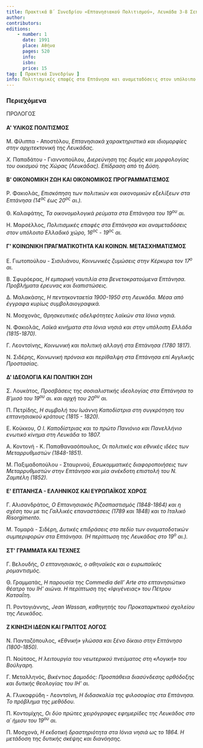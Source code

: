 ```yaml
---
title: Πρακτικά Β΄ Συνεδρίου «Επτανησιακού Πολιτισμού», Λευκάδα 3-8 Σεπτεμβρίου 1984
author: 
contributors: 
editions: 
    - number: 1
      date: 1991
      place: Αθήνα
      pages: 520
      info: 
      isbn: 
      price: 15
tag: [ Πρακτικά Συνεδρίων ]
info: Πολιτισμικές επαφές στα Επτάνησα και αναμεταδόσεις στον υπόλοιπο Ελλαδικό χώρο, 16<sup>ος</sup>-20<sup>ός</sup> αι.
---
```


### Περιεχόμενα

ΠΡΟΛΟΓΟΣ

#### Α' ΥΛΙΚΟΣ ΠΟΛΙΤΙΣΜΟΣ

Μ. Φίλιππα - Αποστόλου, *Επτανησιακά χαρακτηριστικά και ιδιομορφίες στην αρχιτεκτονική της Λευκάδας.*

*X.* Παπαδάτου - Γιαννοπούλου, *Διερεύνηση της δομής και μορφολογίας του οικισμού της Χώρας \(Λευκάδας\). Επίδραση από τη Δύση.*

#### Β' ΟΙΚΟΝΟΜΙΚΗ ΖΩΗ ΚΑΙ ΟΙΚΟΝΟΜΙΚΟΣ ΠΡΟΓΡΑΜΜΑΤΙΣΜΟΣ

Ρ. Φακιολάς, *Επισκόπηση των πολιτικών και οικονομικών εξελίξεων στα Επτάνησα \(14<sup>ος</sup> έως 20<sup>ος</sup> αι.\).*

Θ. Καλαφάτης, *Τα οικονομολογικά ρεύματα στα Επτάνησα του 19<sup>ου</sup> αι.*

Η. Μαρσέλλος, *Πολιτισμικές επαφές στα Επτάνησα και αναμεταδόσεις στον υπόλοιπο Ελλαδικό χώρο, 16<sup>ος</sup> - 19<sup>ος</sup> αι.*

#### Γ' ΚΟΙΝΩΝΙΚΗ ΠΡΑΓΜΑΤΙΚΟΤΗΤΑ ΚΑΙ ΚΟΙΝΩΝ. ΜΕΤΑΣΧΗΜΑΤΙΣΜΟΣ

Ε. Γιωτοπούλου - Σισιλιάνου, *Κοινωνικές ζυμώσεις στην Κέρκυρα τον 17<sup>ο</sup> αι.*

Β. Σφυρόερας, *Η εμπορική ναυτιλία στα βενετοκρατούμενα Επτάνησα. Προβλήματα έρευνας και διαπιστώσεις.*

Δ. Μαλακάσης, *Η πεντηκονταετία 1900-1950 στη Λευκάδα. Μέσα από έγγραφα κυρίως συμβολαιογραφικά.*

Ν. Μοσχονάς, *Θρησκευτικές αδελφότητες λαϊκών στα Ιόνια νησιά.*

Ν. Φακιολάς, *Λαϊκά κινήματα στα Ιόνια νησιά και στην υπόλοιπη Ελλάδα \(1815-1870\).*

Γ. Λεοντσίνης, *Κοινωνική και πολιτική αλλαγή στα Επτάνησα \(1780* *1817\).*

Ν. Σιδέρης, *Κοινωνική πρόνοια και περίθαλψη στα Επτάνησα επί Αγγλικής Προστασίας.*

#### Δ' ΙΔΕΟΛΟΓΙΑ ΚΑΙ ΠΟΛΙΤΙΚΗ ΖΩΗ

Σ. Λουκάτος, *Προσβάσεις της σοσιαλιστικής ιδεολογίας στα Επτάνησα το Β'μισό του 19<sup>ου</sup> αι. και αρχή του 20<sup>ου</sup> αι.*

Π. Πετρίδης, *Η συμβολή του Ιωάννη Καποδίστρια στη συγκρότηση του επτανησιακού κράτους \(1815 - 1820\).*

Ε. Κούκκου, *Ο I. Καποδίστριας και το πρώτο Πανιόνιο και Πανελλήνιο ενωτικό κίνημα στη Λευκάδα το 1807.*

Α. Κοντονή - Κ. Παπαθανασόπουλος, *Οι πολιτικές και εθνικές ιδέες των Μεταρρυθμιστών \(1848-1851\).*

Μ. Παξιμαδοπούλου - Σταυρινού, *Εσωκομματικές διαφοροποιήσεις των Μεταρρυθμιστών στην Επτάνησο και μία ανέκδοτη επιστολή του Ν. Ζαμπέλη \(1852\).*

#### Ε' ΕΠΤΑΝΗΣΑ - ΕΛΛΗΝΙΚΟΣ ΚΑΙ ΕΥΡΩΠΑΪΚΟΣ ΧΩΡΟΣ

Γ. Αλισανδράτος, *Ο Επτανησιακός Ριζοσπαστισμός \(1848-1864\) και η σχέση του με τις Γαλλικές επαναστάσεις \(1789 και 1848\) και το Ιταλικό Risorgimento.*

Μ. Τομαρά - Σιδέρη, *Δυτικές επιδράσεις στο πεδίο των ονοματοδοτικών συμπεριφορών στα Επτάνησα. \(Η περίπτωση της Λευκάδας στο 19<sup>ο</sup> αι.\).*

#### ΣΤ' ΓΡΑΜΜΑΤΑ ΚΑΙ ΤΕΧΝΕΣ

Γ. Βελουδής, *Ο επτανησιακός, ο αθηναϊκός και ο ευρωπαϊκός ρομαντισμός.*

Θ. Γραμματάς, *Η παρουσία της Commedia dell’ Arte στο επτανησιώτικο θέατρο του ΙΗ' αιώνα. Η περίπτωση της «Ιφιγένειας» του Πέτρου Κατσαΐτη.*

Π. Ροντογιάννης, *Jean Wassan, καθηγητής του Προκαταρκτικού σχολείου της Λευκάδος.*

#### Ζ ΚΙΝΗΣΗ ΙΔΕΩΝ ΚΑΙ ΓΡΑΠΤΟΣ ΛΟΓΟΣ

Ν. Πανταζόπουλος, *«Εθνική» γλώσσα και ξένο δίκαιο στην Επτάνησο \(1800-1850\).*

Π. Νούτσος, *Η λειτουργία του νεωτερικού πνεύματος στη «Λογική» του Βούλγαρη.*

Γ. Μεταλληνός, *Βικέντιος Δαμοδός: Προσπάθεια διασύνδεσης ορθόδοξης και δυτικής θεολογίας του ΙΗ' αι.*

Α. Γλυκοφρύδη - Λεοντσίνη, *Η διδασκαλία της φιλοσοφίας στα Επτάνησα. Το πρόβλημα της μεθόδου.*

Π. Κοντομίχης, *Οι δύο πρώτες χειρόγραφες εφημερίδες της Λευκάδος στο α´ ήμισυ του 19<sup>ου</sup> αι.*

Π. Μοσχονά, *Η εκδοτική δραστηριότητα στα Ιόνια νησιά ως το 1864. Η μετάδοση της δυτικής σκέψης και διανόησης.*